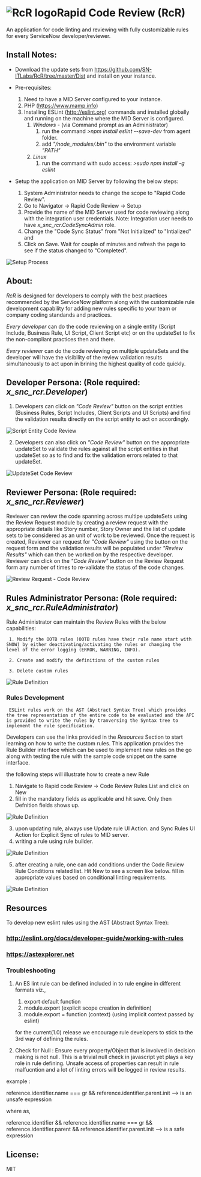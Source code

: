 # ![RcR logo](Readme-assets/RcR-Logo.png)Rapid Code Review (RcR)

An application for code linting and reviewing with fully customizable rules for every ServiceNow developer/reviewer.

## Install Notes:

* Download the update sets from https://github.com/SN-ITLabs/RcR/tree/master/Dist and install on your instance.
* Pre-requisites: 
     1. Need to have a MID Server configured to your instance. 
     2. PHP (https://www.mamp.info) 
     3. Installing ESLint (http://eslint.org) commands and installed globally and running on the machine where the MID Server is configured.
          1. *Windows* - (via Command prompt as an Administrator)
               1. run the command  *>npm install eslint --save-dev* from agent folder.
               2. add *"<Agent folder>/node_modules/.bin"* to the environment variable *"PATH"*
          2. *Linux*
               1. run the command with sudo access: *>sudo npm install -g eslint*
               
* Setup the application on MID Server by following the below steps:
     1. System Administrator needs to change the scope to "Rapid Code Review". 
     2. Go to Navigator -> Rapid Code Review -> Setup
     3. Provide the name of the MID Server used for code reviewing along with the integration user credentials. 
     Note: Integration user needs to have *x_snc_rcr.CodeSyncAdmin* role.
     4. Change the "Code Sync Status" from "Not Initialized" to "Intialized" and
     5. Click on Save. Wait for couple of minutes and refresh the page to see if the status changed to "Completed".
     
     
 ![Setup Process](Readme-assets/Setup-process.png)
 
## About:

*RcR* is designed for developers to comply with the best practices recommended by the ServiceNow platform along with the customizable rule development capability for adding new rules specific to your team or company coding standands and practices.

*Every developer* can do the code reviewing on a single entity (Script Include, Business Rule, UI Script, Client Script etc) or on the updateSet to fix the non-compliant practices then and there. 

*Every reviewer* can do the code reviewing on multiple updateSets and the developer will have the visibility of the review validation results simultaneously to act upon in brining the highest quality of code quickly.

## Developer Persona: (Role required: *x_snc_rcr.Developer*)

1. Developers can click on *"Code Review"* button on the script entities (Business Rules, Script Includes, Client Scripts and UI Scripts) and find the validation results directly on the script entity to act on accordingly.

 ![Script Entity Code Review](Readme-assets/ScriptEntity-CodeReview.png)
 
2. Developers can also click on *"Code Review"* button on the appropriate updateSet to validate the rules against all the script entities in that updateSet so as to find and fix the validation errors related to that updateSet.

 ![UpdateSet Code Review](Readme-assets/UpdateSet-CodeReview.png)
 
## Reviewer Persona: (Role required: *x_snc_rcr.Reviewer*)

Reviewer can review the code spanning across multipe updateSets using the Review Request module by creating a review request with the appropriate details like Story number, Story Owner and the list of update sets to be considered as an unit of work to be reviewed. Once the request is created, Reviewer can request for *"Code Review"* using the button on the request form and the validation results will be populated under *"Review Results"* which can then be worked on by the respective developer. Reviewer can click on the *"Code Review"* button on the Review Request form any number of times to re-validate the status of the code changes.

 ![Review Request - Code Review](Readme-assets/Review-Request.png)
 
## Rules Administrator Persona: (Role required: *x_snc_rcr.RuleAdministrator*)

Rule Administrator can maintain the Review Rules with the below capabilities:

     1. Modify the OOTB rules (OOTB rules have their rule name start with SNOW) by either deactivating/activating the rules or changing the level of the error logging (ERROR, WARNING, INFO).
     
     2. Create and modify the definitions of the custom rules
     
     3. Delete custom rules
     
![Rule Definition](Readme-assets/Rule.png)
     
     
### Rules Development

     ESLint rules work on the AST (Abstract Syntax Tree) which provides the tree representation of the entire code to be evaluated and the API is provided to write the rules by tranversing the Syntax tree to implement the rule specification.
Developers can use the links provided in the *Resources* Section to start learning on how to write the custom rules.
This application provides the Rule Builder interface which can be used to implement new rules on the go along with testing the rule with the sample code snippet on the same interface. 

the following steps will illustrate how to create a new Rule

1. Navigate to Rapid code Review -> Code Review Rules List and click on New
2. fill in the mandatory fields as applicable and hit save. Only then Defnition fields shows up.

![Rule Definition](Readme-assets/NewRule1.png)

3. upon updating rule, always use Update rule UI Action. and Sync Rules UI Action for Explicit Sync of rules to MID server.
4. writing a rule using rule builder.

![Rule Definition](Readme-assets/RuleBuilder.png)

5. after creating a rule, one can add conditions under the Code Review Rule Conditions related list. Hit New to see a screen like below.
fill in appropriate values based on conditional linting requirements.

![Rule Definition](Readme-assets/ConditionRule.png)


## Resources

To develop new eslint rules using the AST (Abstract Syntax Tree):
### http://eslint.org/docs/developer-guide/working-with-rules
### https://astexplorer.net

### Troubleshooting
1. An ES lint rule can be defined included in to rule engine in different formats viz.,
     1. export default function
     2. module.export (explicit scope creation in definition)
     3. module.export = function (context) (using implicit context passed by eslint)
     
     for the current(1.0) release we encourage rule developers to stick to the 3rd way of defining the rules.
2. Check for Null : Ensure every property/Object that is involved in decision making is not null. This is a trivial null check in javascript yet plays a key role in rule defining. Unsafe access of properties can result in rule malfucntion and a lot of linting errors will be logged in review results.

 example : 
 
 reference.identifier.name === gr && reference.identifier.parent.init  --> is an unsafe expression
   
  where as,
   
 reference.identifier && reference.identifier.name === gr && reference.identifier.parent && reference.identifier.parent.init --> is a safe expression
     

## License:

MIT
